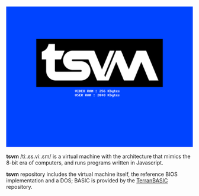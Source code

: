 ![tsvm](tsvm_screenshot.png)

**tsvm** /tiː.ɛs.viː.ɛm/ is a virtual machine with the architecture that mimics the 8-bit era of
computers, and runs programs written in Javascript.

**tsvm** repository includes the virtual machine itself, the reference BIOS
implementation and a DOS; BASIC is provided by the [TerranBASIC](https://github.com/curioustorvald/TerranBASIC)
repository.
